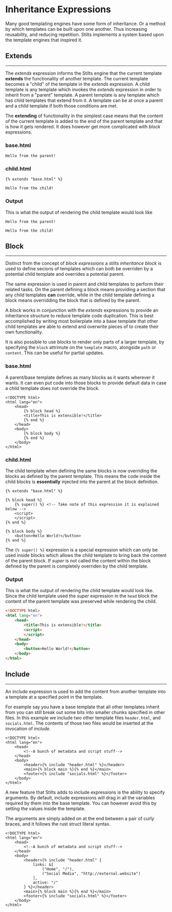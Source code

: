 # Inheritance Expressions
Many good templating engines have some form of inheritance. Or a method by which templates can be built upon
one another. Thus increasing reusability, and reducing repetition. Stilts implements a system based upon the
template engines that inspired it.

## Extends
---

The *extends* expression informs the Stilts engine that the current template **extends**
the functionality of another template. The current template becomes a "child" of the 
template in the *extends* expression. A child template is any template which invokes the *extends* expression
in order to inherit from a "parent" template. A parent template is any template which has child templates that extend
from it. A template can be at once a parent and a child template if both those conditions are met.

The **extending** of functionality in the simplest case means that the content of the current template
is added to the end of the parent template and that is how it gets rendered. It does however get more
complicated with *block* expressions.

### base.html
```stilts
Hello from the parent!
```

### child.html
```stilts
{% extends "base.html" %}

Hello from the child!
```

### Output
This is what the output of rendering the child template would look like
```
Hello from the parent!

Hello from the child!
```

## Block
---

Distinct from the concept of *block expressions* a stilts *inheritance block* is used to define secions of templates
which can both be overriden by a potential child template and overrides a potential parent.

The same expression is used in parent and child templates to perform their related tasks. On the parent
defining a block means providing a section that any child templates **can** override, while in the
child template defining a block means overridding the block that is defined by the parent.

A *block* works in conjunction with the *extends* expressions to provide an inheritance structure to reduce
template code duplication. This is best accomplished by writing most boilerplate into a base template that other
child templates are able to extend and overwrite pieces of to create their own functionality.

It is also possible to use *blocks* to render only parts of a larger template, by
specifying the `block` attrimute on the `template` macro, alongside `path` or
`content`. This can be useful for partial updates.

### base.html
A parent/base template defines as many blocks as it wants wherever it wants. It can even put code
into those blocks to provide default data in case a child template does not override the block.

```stilts
<!DOCTYPE html>
<html lang="en">
    <head>
        {% block head %}
        <title>This is extensible!</title>
        {% end %}
    </head>
    <body>
        {% block body %}
        {% end %}
    </body>
</html>
```

### child.html

The child template when defining the same blocks is now overriding the blocks as defined
by the parent template. This means the code inside the child blocks is **essentially** injected
into the parent at the block definition.
```stilts
{% extends "base.html" %}

{% block head %}
    {% super() %} <!-- Take note of this expression it is explained below -->
    <script>
    </script>
{% end %}

{% block body %}
    <button>Hello World!</button>
{% end %}
```

The `{% super() %}` expression is a special expression which
can only be used inside blocks which allows the child template to bring back the content
of the parent block. If *super* is not called the content within the block defined by the
parent is completely overriden by the child template.

### Output
This is what the output of rendering the child template would look like. Since the child
template used the *super* expression in the `head` block the content of the parent template
was preserved while rendering the child.

```html
<!DOCTYPE html>
<html lang="en">
    <head>
        <title>This is extensible!</title>
        <script>
        </script>
    </head>
    <body>
        <button>Hello World!</button>
    </body>
</html>
```

## Include
---

An *include* expression is used to add the content from another template into a template
at a specified point in the template.

For example say you have a base template that all other templates inherit from
you can still break out some bits into smaller chunks specified in other files.
In this example we include two other template files `header.html`, and `socials.html`.
The contents of those two files would be inserted at the invocation of *include*.
```stilts
<!DOCTYPE html>
<html lang="en">
    <head>
        <!--A bunch of metadata and script stuff-->
    </head>
    <body>
        <header>{% include "header.html" %}</header>
        <main>{% block main %}{% end %}</main>
        <footer>{% include "socials.html" %}</footer>
    </body>
</html>
```

A new feature that Stilts adds to include expressions is the ability to specify arguments.
By default, include expressions will drag in all the variables required by them into the base
template. You can however avoid this by setting the values inside the template.

The arguments are simply added on at the end between a pair of curly braces, and it follows the
rust struct literal syntax.

```stilts
<!DOCTYPE html>
<html lang="en">
    <head>
        <!--A bunch of metadata and script stuff-->
    </head>
    <body>
        <header>{% include "header.html" {
            links: &[
                ("Home", "/"),
                ("Social Media", "http://external.website")
            ],
            active: "/"
        } %}</header>
        <main>{% block main %}{% end %}</main>
        <footer>{% include "socials.html" %}</footer>
    </body>
</html>
```
